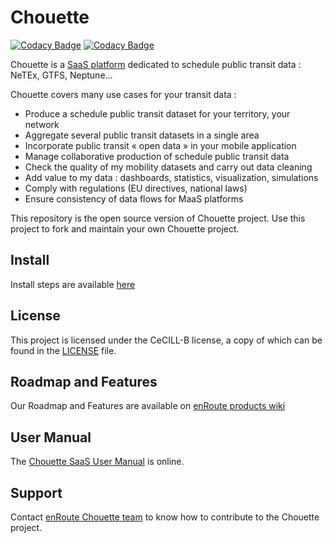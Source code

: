 # Chouette

[![Codacy Badge](https://app.codacy.com/project/badge/Grade/fbcefb3203e240fe8b1cec019ec6a147)](https://app.codacy.com/bb/enroute-mobi/chouette-core/dashboard?utm_source=bb&utm_medium=referral&utm_content=&utm_campaign=Badge_grade)
[![Codacy Badge](https://app.codacy.com/project/badge/Coverage/fbcefb3203e240fe8b1cec019ec6a147)](https://app.codacy.com/bb/enroute-mobi/chouette-core/dashboard?utm_source=bb&utm_medium=referral&utm_content=&utm_campaign=Badge_coverage)

Chouette is a [SaaS platform](https://chouette.enroute.mobi/) dedicated to schedule public transit data : NeTEx, GTFS, Neptune...

Chouette covers many use cases for your transit data :

- Produce a schedule public transit dataset for your territory, your network
- Aggregate several public transit datasets in a single area
- Incorporate public transit « open data » in your mobile application
- Manage collaborative production of schedule public transit data
- Check the quality of my mobility datasets and carry out data cleaning
- Add value to my data : dashboards, statistics, visualization, simulations
- Comply with regulations (EU directives, national laws)
- Ensure consistency of data flows for MaaS platforms

This repository is the open source version of Chouette project. Use this project to fork and maintain your own Chouette project.

## Install

Install steps are available [here](https://bitbucket.org/enroute-mobi/chouette-core/src/master/INSTALL.md)

## License

This project is licensed under the CeCILL-B license, a copy of which can be found in the [LICENSE](./LICENSE.md) file.

## Roadmap and Features

Our Roadmap and Features are available on [enRoute products wiki](https://enroute.atlassian.net/wiki/spaces/PUBLIC/overview)

## User Manual

The [Chouette SaaS User Manual](https://enroute.atlassian.net/wiki/spaces/PUBLIC/pages/1887600645/Chouette+User+Manual) is online.

## Support

Contact [enRoute Chouette team](mailto:dev@enroute.mobi) to know how to contribute to the Chouette project.

